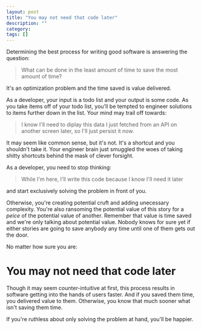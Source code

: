 ```yaml
---
layout: post
title: "You may not need that code later"
description: ""
category: 
tags: []
---
```


Determining the best process for writing good software is answering the question:
> What can be done in the least amount of time to save the most amount of time?

It's an optimization problem and the time saved is value delivered.

As a developer, your input is a todo list and your output
is some code. As you take items off of your todo list, you'll be tempted to
engineer solutions to items further down in the list. Your mind may trail off
towards:

> I know I'll need to diplay this data I just fetched from an API on another
> screen later, so I'll just persist it now.

It may seem like common sense, but it's not. It's a shortcut and you shouldn't
take it. Your engineer brain just smuggled the woes of taking shitty shortcuts
behind the mask of clever forsight.

As a developer, you need to stop thinking:
> While I'm here, I'll write this code because I know I'll need it later

and start exclusively solving the problem in front of you.

Otherwise, you're creating potential cruft and adding unecessary complexity.
You're also ransoming the potential value of this story for a *peice* of the
potential value of another. Remember that value is time saved and we're
only talking about potential value. Nobody knows for sure yet if either stories
are going to save anybody any time until one of them gets out the door.

No matter how sure you are:

# You may not need that code later

Though it may seem counter-intuitive at first, this process results in software 
getting into the hands of users faster. And if you saved them time, you delivered 
value to them. Otherwise, you know that much sooner what isn't saving them time.

If you're ruthless about only solving the problem at hand, you'll be happier.
